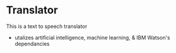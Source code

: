 # Translator
This is a text to speech translator
- utalizes artificial intelligence, machine learning, & IBM Watson's dependancies
